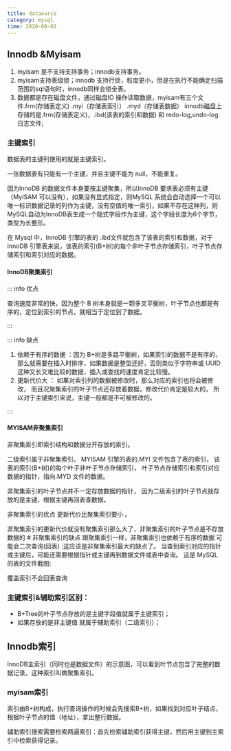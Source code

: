```yaml
---
title: dataource
category: mysql
time: 2020-08-01
---
```


## Innodb &Myisam

1. myisam 是不支持支持事务；innodb支持事务。
2. myisam支持表级锁；innodb 支持行锁，粒度更小，但是在执行不能确定扫描范围的sql语句时，innodb同样会锁全表。
3. 数据都是存在磁盘文件，通过磁盘IO 操作读取数据，myisam有三个文件.frm(存储表定义)   .myi（存储表索引） .myd（存储表数据） innodb磁盘上存储的是.frm(存储表定义)，.ibd(该表的索引和数据) 和 redo-log,undo-log日志文件;

### 主键索引

数据表的主键列使用的就是主键索引。 

一张数据表有只能有一个主键，并且主键不能为 null，不能重复。 

因为InnoDB 的数据文件本身要按主键聚集，所以InnoDB 要求表必须有主键（MyISAM 可以没有），如果没有显式指定，则MySQL 系统会自动选择一个可以唯一标识数据记录的列作为主键，没有空值的唯一索引，如果不存在这种列，则MySQL自动为InnoDB表生成一个隐式字段作为主键，这个字段长度为6个字节，类型为长整形。


在 Mysql 中，InnoDB 引擎的表的 .ibd文件就包含了该表的索引和数据，对于 InnoDB 引擎表来说，该表的索引(B+树)的每个非叶子节点存储索引，叶子节点存储索引和索引对应的数据。

#### InnoDB聚集索引

::: info 优点

查询速度非常的快，因为整个 B 树本身就是一颗多叉平衡树，叶子节点也都是有序的，定位到索引的节点，就相当于定位到了数据。

:::

::: info 缺点
 
1. 依赖于有序的数据 ：因为 B+树是多路平衡树，如果索引的数据不是有序的，那么就需要在插入时排序，如果数据是整型还好，否则类似于字符串或 UUID 这种又长又难比较的数据，插入或查找的速度肯定比较慢。 
2. 更新代价大 ： 如果对索引列的数据被修改时，那么对应的索引也将会被修改， 而且况聚集索引的叶子节点还存放着数据，修改代价肯定是较大的， 所以对于主键索引来说，主键一般都是不可被修改的。

:::

#### MYISAM非聚集索引 

非聚集索引即索引结构和数据分开存放的索引。
 
二级索引属于非聚集索引。 MYISAM 引擎的表的.MYI 文件包含了表的索引， 该表的索引(B+树)的每个叶子非叶子节点存储索引， 叶子节点存储索引和索引对应数据的指针，指向.MYD 文件的数据。 

非聚集索引的叶子节点并不一定存放数据的指针， 因为二级索引的叶子节点就存放的是主键，根据主键再回表查数据。 

非聚集索引的优点 更新代价比聚集索引要小 。

非聚集索引的更新代价就没有聚集索引那么大了，非聚集索引的叶子节点是不存放数据的 # 非聚集索引的缺点 跟聚集索引一样，非聚集索引也依赖于有序的数据 可能会二次查询(回表) :这应该是非聚集索引最大的缺点了。 当查到索引对应的指针或主键后，可能还需要根据指针或主键再到数据文件或表中查询。 这是 MySQL 的表的文件截图:

覆盖索引不会回表查询


### 主键索引&辅助索引区别：

- B+Tree的叶子节点存放的是主键字段值就属于主键索引；
- 如果存放的是非主键值 就属于辅助索引（二级索引）；

## Innodb索引

InnoDB主索引（同时也是数据文件）的示意图，可以看到叶节点包含了完整的数据记录。这种索引叫做聚集索引。

### myisam索引

索引由B+树构成，执行查询操作的时候会先搜索B+树，如果找到对应叶子结点，根据叶子节点的值（地址），拿出整行数据。

辅助索引搜索需要检索两遍索引：首先检索辅助索引获得主键，然后用主键到主索引中检索获得记录。



